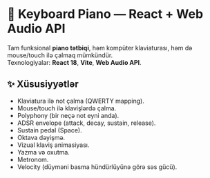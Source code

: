 # 🎹 Keyboard Piano — React + Web Audio API

Tam funksional **piano tətbiqi**, həm kompüter klaviaturası, həm də mouse/touch ilə çalmaq mümkündür.  
Texnologiyalar: **React 18**, **Vite**, **Web Audio API**.

## ✨ Xüsusiyyətlər
- Klaviatura ilə not çalma (QWERTY mapping).
- Mouse/touch ilə klavişlərdə çalma.
- Polyphony (bir neçə not eyni anda).
- ADSR envelope (attack, decay, sustain, release).
- Sustain pedal (Space).
- Oktava dəyişmə.
- Vizual klaviş animasiyası.
- Yazma və oxutma.
- Metronom.
- Velocity (düyməni basma hündürlüyünə görə səs gücü).
